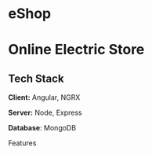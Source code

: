 # eShop
<h1> Online Electric Store </h1>

## Tech Stack

**Client:** Angular, NGRX

**Server:** Node, Express

**Database**: MongoDB



Features

